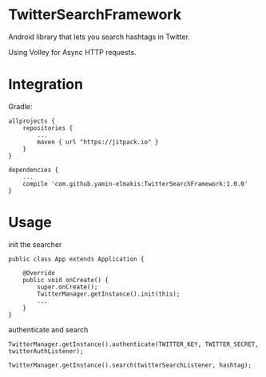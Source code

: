 # TwitterSearchFramework

Android library that lets you search hashtags in Twitter.

Using Volley for Async HTTP requests.

# Integration

Gradle:

    allprojects {
        repositories {
            ...
            maven { url "https://jitpack.io" }
        }
    }
   
    dependencies {
        ...
        compile 'com.github.yamin-elmakis:TwitterSearchFramework:1.0.0'
    }

# Usage

init the searcher 
    
    public class App extends Application {

        @Override
        public void onCreate() {
            super.onCreate();
            TwitterManager.getInstance().init(this);
            ...
        }
    }  

authenticate and search 
    
    TwitterManager.getInstance().authenticate(TWITTER_KEY, TWITTER_SECRET, twitterAuthListener);
    
    TwitterManager.getInstance().search(twitterSearchListener, hashtag);
